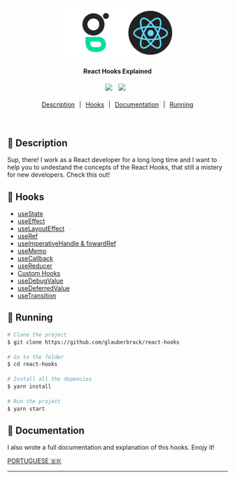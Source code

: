 
<h1 align="center" style="display:flex; align-items: center; justify-content: center">
    <img alt="glauberbrack" title="#glauberbrack" src=".github/logo.png" width="150px" />
    <img alt="glauberbrack" title="#glauberbrack" src=".github/reactjs.png" width="100px" />
</h1>



<h4 align="center" style="margin-bottom: 20px">
  React Hooks Explained
</h4>

<div align="center">
  <img src="https://img.shields.io/static/v1?label=React&message=18.2.0&color=61DAFB&logo=react" style="margin-right: 10px;" />
  <img src="https://img.shields.io/static/v1?label=Typescript&message=4.7.4&color=3178C6&logo=typescript" style="margin-right: 10px;" />
</div>

<p align="center" style="width: 100%; display: flex; flex-direction: row; justify-content: center; margin: 20px 0;">
  <a href="#rocket-techs" style="margin: 0 10px">Description</a> |
  <a href="#rocket-techs" style="margin: 0 10px">Hooks</a> |
  <a href="#notebook-running"style="margin: 0 10px">Documentation</a>|
  <a href="#notebook-running"style="margin: 0 10px">Running</a>
</p>
<br>

## :book: Description
Sup, there! I work as a React developer for a long long time and I want to help you to undestand the concepts of the React Hooks, that still a mistery for new developers. Check this out!  


## :rocket: Hooks

- [useState](https://github.com/glauberbrack/react-hooks/tree/feat/use-state)
- [useEffect](https://github.com/glauberbrack/react-hooks/tree/feat/use-effect)
- [useLayoutEffect](https://github.com/glauberbrack/react-hooks/tree/feat/use-effect)
- [useRef](https://github.com/glauberbrack/react-hooks/tree/feat/use-ref)
- [useImperativeHandle & fowardRef](https://github.com/glauberbrack/react-hooks/commit/1a43b87004e8c84d570e9fb5b32ce3e4a3ea223c)
- [useMemo](https://github.com/glauberbrack/react-hooks/blob/1aca291f6e37735ec3dcd0f6641818bd58f23d63/src/App.tsx)
- [useCallback](https://github.com/glauberbrack/react-hooks/tree/feat/use-callback)
- [useReducer](https://github.com/glauberbrack/react-hooks/commit/3704fbf59fbf87d205ac2f33ea5a43ea969dad62)
- [Custom Hooks](https://github.com/glauberbrack/react-hooks/commit/65219c8924d6457b774b73fecc46f735a26aaa13)
- [useDebugValue](https://github.com/glauberbrack/react-hooks/commit/65219c8924d6457b774b73fecc46f735a26aaa13)
- [useDeferredValue](https://github.com/glauberbrack/react-hooks/commit/3759c8b65b843e6671be9ac80bd272bdd72264f7)
- [useTransition](https://github.com/glauberbrack/react-hooks/tree/feat/use-transition)

## :notebook: Running

```bash
# Clone the project
$ git clone https://github.com/glauberbrack/react-hooks

# Go to the folder
$ cd react-hooks

# Install all the depencies
$ yarn install

# Run the project
$ yarn start
```

## 📁 Documentation
I also wrote a full documentation and explanation of this hooks. Enojy it! 

[PORTUGUESE 🇧🇷](https://www.notion.so/glauberbrack/React-Hooks-4b403873dacd4e36870c647eeacd6f3e)

---
